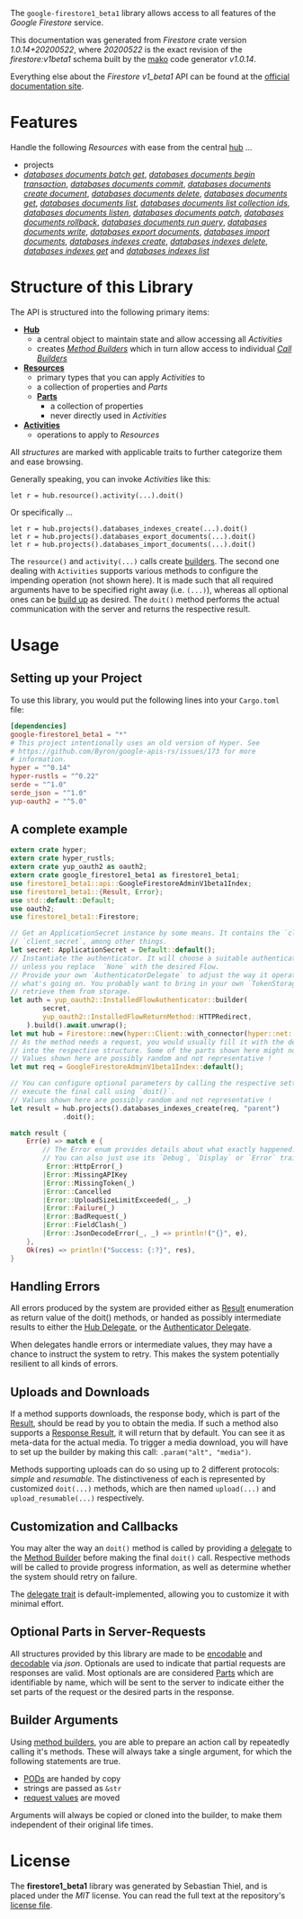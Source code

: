<!---
DO NOT EDIT !
This file was generated automatically from 'src/mako/api/README.md.mako'
DO NOT EDIT !
-->
The `google-firestore1_beta1` library allows access to all features of the *Google Firestore* service.

This documentation was generated from *Firestore* crate version *1.0.14+20200522*, where *20200522* is the exact revision of the *firestore:v1beta1* schema built by the [mako](http://www.makotemplates.org/) code generator *v1.0.14*.

Everything else about the *Firestore* *v1_beta1* API can be found at the
[official documentation site](https://cloud.google.com/firestore).
# Features

Handle the following *Resources* with ease from the central [hub](https://docs.rs/google-firestore1_beta1/1.0.14+20200522/google_firestore1_beta1/Firestore) ... 

* projects
 * [*databases documents batch get*](https://docs.rs/google-firestore1_beta1/1.0.14+20200522/google_firestore1_beta1/api::ProjectDatabaseDocumentBatchGetCall), [*databases documents begin transaction*](https://docs.rs/google-firestore1_beta1/1.0.14+20200522/google_firestore1_beta1/api::ProjectDatabaseDocumentBeginTransactionCall), [*databases documents commit*](https://docs.rs/google-firestore1_beta1/1.0.14+20200522/google_firestore1_beta1/api::ProjectDatabaseDocumentCommitCall), [*databases documents create document*](https://docs.rs/google-firestore1_beta1/1.0.14+20200522/google_firestore1_beta1/api::ProjectDatabaseDocumentCreateDocumentCall), [*databases documents delete*](https://docs.rs/google-firestore1_beta1/1.0.14+20200522/google_firestore1_beta1/api::ProjectDatabaseDocumentDeleteCall), [*databases documents get*](https://docs.rs/google-firestore1_beta1/1.0.14+20200522/google_firestore1_beta1/api::ProjectDatabaseDocumentGetCall), [*databases documents list*](https://docs.rs/google-firestore1_beta1/1.0.14+20200522/google_firestore1_beta1/api::ProjectDatabaseDocumentListCall), [*databases documents list collection ids*](https://docs.rs/google-firestore1_beta1/1.0.14+20200522/google_firestore1_beta1/api::ProjectDatabaseDocumentListCollectionIdCall), [*databases documents listen*](https://docs.rs/google-firestore1_beta1/1.0.14+20200522/google_firestore1_beta1/api::ProjectDatabaseDocumentListenCall), [*databases documents patch*](https://docs.rs/google-firestore1_beta1/1.0.14+20200522/google_firestore1_beta1/api::ProjectDatabaseDocumentPatchCall), [*databases documents rollback*](https://docs.rs/google-firestore1_beta1/1.0.14+20200522/google_firestore1_beta1/api::ProjectDatabaseDocumentRollbackCall), [*databases documents run query*](https://docs.rs/google-firestore1_beta1/1.0.14+20200522/google_firestore1_beta1/api::ProjectDatabaseDocumentRunQueryCall), [*databases documents write*](https://docs.rs/google-firestore1_beta1/1.0.14+20200522/google_firestore1_beta1/api::ProjectDatabaseDocumentWriteCall), [*databases export documents*](https://docs.rs/google-firestore1_beta1/1.0.14+20200522/google_firestore1_beta1/api::ProjectDatabaseExportDocumentCall), [*databases import documents*](https://docs.rs/google-firestore1_beta1/1.0.14+20200522/google_firestore1_beta1/api::ProjectDatabaseImportDocumentCall), [*databases indexes create*](https://docs.rs/google-firestore1_beta1/1.0.14+20200522/google_firestore1_beta1/api::ProjectDatabaseIndexeCreateCall), [*databases indexes delete*](https://docs.rs/google-firestore1_beta1/1.0.14+20200522/google_firestore1_beta1/api::ProjectDatabaseIndexeDeleteCall), [*databases indexes get*](https://docs.rs/google-firestore1_beta1/1.0.14+20200522/google_firestore1_beta1/api::ProjectDatabaseIndexeGetCall) and [*databases indexes list*](https://docs.rs/google-firestore1_beta1/1.0.14+20200522/google_firestore1_beta1/api::ProjectDatabaseIndexeListCall)




# Structure of this Library

The API is structured into the following primary items:

* **[Hub](https://docs.rs/google-firestore1_beta1/1.0.14+20200522/google_firestore1_beta1/Firestore)**
    * a central object to maintain state and allow accessing all *Activities*
    * creates [*Method Builders*](https://docs.rs/google-firestore1_beta1/1.0.14+20200522/google_firestore1_beta1/client::MethodsBuilder) which in turn
      allow access to individual [*Call Builders*](https://docs.rs/google-firestore1_beta1/1.0.14+20200522/google_firestore1_beta1/client::CallBuilder)
* **[Resources](https://docs.rs/google-firestore1_beta1/1.0.14+20200522/google_firestore1_beta1/client::Resource)**
    * primary types that you can apply *Activities* to
    * a collection of properties and *Parts*
    * **[Parts](https://docs.rs/google-firestore1_beta1/1.0.14+20200522/google_firestore1_beta1/client::Part)**
        * a collection of properties
        * never directly used in *Activities*
* **[Activities](https://docs.rs/google-firestore1_beta1/1.0.14+20200522/google_firestore1_beta1/client::CallBuilder)**
    * operations to apply to *Resources*

All *structures* are marked with applicable traits to further categorize them and ease browsing.

Generally speaking, you can invoke *Activities* like this:

```Rust,ignore
let r = hub.resource().activity(...).doit()
```

Or specifically ...

```ignore
let r = hub.projects().databases_indexes_create(...).doit()
let r = hub.projects().databases_export_documents(...).doit()
let r = hub.projects().databases_import_documents(...).doit()
```

The `resource()` and `activity(...)` calls create [builders][builder-pattern]. The second one dealing with `Activities` 
supports various methods to configure the impending operation (not shown here). It is made such that all required arguments have to be 
specified right away (i.e. `(...)`), whereas all optional ones can be [build up][builder-pattern] as desired.
The `doit()` method performs the actual communication with the server and returns the respective result.

# Usage

## Setting up your Project

To use this library, you would put the following lines into your `Cargo.toml` file:

```toml
[dependencies]
google-firestore1_beta1 = "*"
# This project intentionally uses an old version of Hyper. See
# https://github.com/Byron/google-apis-rs/issues/173 for more
# information.
hyper = "^0.14"
hyper-rustls = "^0.22"
serde = "^1.0"
serde_json = "^1.0"
yup-oauth2 = "^5.0"
```

## A complete example

```Rust
extern crate hyper;
extern crate hyper_rustls;
extern crate yup_oauth2 as oauth2;
extern crate google_firestore1_beta1 as firestore1_beta1;
use firestore1_beta1::api::GoogleFirestoreAdminV1beta1Index;
use firestore1_beta1::{Result, Error};
use std::default::Default;
use oauth2;
use firestore1_beta1::Firestore;

// Get an ApplicationSecret instance by some means. It contains the `client_id` and 
// `client_secret`, among other things.
let secret: ApplicationSecret = Default::default();
// Instantiate the authenticator. It will choose a suitable authentication flow for you, 
// unless you replace  `None` with the desired Flow.
// Provide your own `AuthenticatorDelegate` to adjust the way it operates and get feedback about 
// what's going on. You probably want to bring in your own `TokenStorage` to persist tokens and
// retrieve them from storage.
let auth = yup_oauth2::InstalledFlowAuthenticator::builder(
        secret,
        yup_oauth2::InstalledFlowReturnMethod::HTTPRedirect,
    ).build().await.unwrap();
let mut hub = Firestore::new(hyper::Client::with_connector(hyper::net::HttpsConnector::new(hyper_rustls::TlsClient::new())), auth);
// As the method needs a request, you would usually fill it with the desired information
// into the respective structure. Some of the parts shown here might not be applicable !
// Values shown here are possibly random and not representative !
let mut req = GoogleFirestoreAdminV1beta1Index::default();

// You can configure optional parameters by calling the respective setters at will, and
// execute the final call using `doit()`.
// Values shown here are possibly random and not representative !
let result = hub.projects().databases_indexes_create(req, "parent")
             .doit();

match result {
    Err(e) => match e {
        // The Error enum provides details about what exactly happened.
        // You can also just use its `Debug`, `Display` or `Error` traits
         Error::HttpError(_)
        |Error::MissingAPIKey
        |Error::MissingToken(_)
        |Error::Cancelled
        |Error::UploadSizeLimitExceeded(_, _)
        |Error::Failure(_)
        |Error::BadRequest(_)
        |Error::FieldClash(_)
        |Error::JsonDecodeError(_, _) => println!("{}", e),
    },
    Ok(res) => println!("Success: {:?}", res),
}

```
## Handling Errors

All errors produced by the system are provided either as [Result](https://docs.rs/google-firestore1_beta1/1.0.14+20200522/google_firestore1_beta1/client::Result) enumeration as return value of
the doit() methods, or handed as possibly intermediate results to either the 
[Hub Delegate](https://docs.rs/google-firestore1_beta1/1.0.14+20200522/google_firestore1_beta1/client::Delegate), or the [Authenticator Delegate](https://docs.rs/yup-oauth2/*/yup_oauth2/trait.AuthenticatorDelegate.html).

When delegates handle errors or intermediate values, they may have a chance to instruct the system to retry. This 
makes the system potentially resilient to all kinds of errors.

## Uploads and Downloads
If a method supports downloads, the response body, which is part of the [Result](https://docs.rs/google-firestore1_beta1/1.0.14+20200522/google_firestore1_beta1/client::Result), should be
read by you to obtain the media.
If such a method also supports a [Response Result](https://docs.rs/google-firestore1_beta1/1.0.14+20200522/google_firestore1_beta1/client::ResponseResult), it will return that by default.
You can see it as meta-data for the actual media. To trigger a media download, you will have to set up the builder by making
this call: `.param("alt", "media")`.

Methods supporting uploads can do so using up to 2 different protocols: 
*simple* and *resumable*. The distinctiveness of each is represented by customized 
`doit(...)` methods, which are then named `upload(...)` and `upload_resumable(...)` respectively.

## Customization and Callbacks

You may alter the way an `doit()` method is called by providing a [delegate](https://docs.rs/google-firestore1_beta1/1.0.14+20200522/google_firestore1_beta1/client::Delegate) to the 
[Method Builder](https://docs.rs/google-firestore1_beta1/1.0.14+20200522/google_firestore1_beta1/client::CallBuilder) before making the final `doit()` call. 
Respective methods will be called to provide progress information, as well as determine whether the system should 
retry on failure.

The [delegate trait](https://docs.rs/google-firestore1_beta1/1.0.14+20200522/google_firestore1_beta1/client::Delegate) is default-implemented, allowing you to customize it with minimal effort.

## Optional Parts in Server-Requests

All structures provided by this library are made to be [encodable](https://docs.rs/google-firestore1_beta1/1.0.14+20200522/google_firestore1_beta1/client::RequestValue) and 
[decodable](https://docs.rs/google-firestore1_beta1/1.0.14+20200522/google_firestore1_beta1/client::ResponseResult) via *json*. Optionals are used to indicate that partial requests are responses 
are valid.
Most optionals are are considered [Parts](https://docs.rs/google-firestore1_beta1/1.0.14+20200522/google_firestore1_beta1/client::Part) which are identifiable by name, which will be sent to 
the server to indicate either the set parts of the request or the desired parts in the response.

## Builder Arguments

Using [method builders](https://docs.rs/google-firestore1_beta1/1.0.14+20200522/google_firestore1_beta1/client::CallBuilder), you are able to prepare an action call by repeatedly calling it's methods.
These will always take a single argument, for which the following statements are true.

* [PODs][wiki-pod] are handed by copy
* strings are passed as `&str`
* [request values](https://docs.rs/google-firestore1_beta1/1.0.14+20200522/google_firestore1_beta1/client::RequestValue) are moved

Arguments will always be copied or cloned into the builder, to make them independent of their original life times.

[wiki-pod]: http://en.wikipedia.org/wiki/Plain_old_data_structure
[builder-pattern]: http://en.wikipedia.org/wiki/Builder_pattern
[google-go-api]: https://github.com/google/google-api-go-client

# License
The **firestore1_beta1** library was generated by Sebastian Thiel, and is placed 
under the *MIT* license.
You can read the full text at the repository's [license file][repo-license].

[repo-license]: https://github.com/Byron/google-apis-rsblob/master/LICENSE.md
